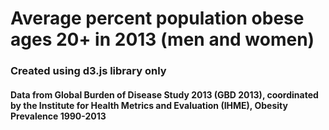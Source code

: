 # Average percent population obese ages 20+ in 2013 (men and women)

### Created using d3.js library only
#### Data from Global Burden of Disease Study 2013 (GBD 2013), coordinated by the Institute for Health Metrics and Evaluation (IHME), Obesity Prevalence 1990-2013

